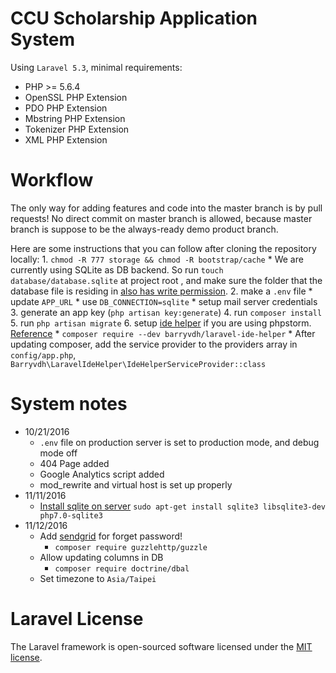 # CCU Scholarship Application System

Using `Laravel 5.3`, minimal requirements:

* PHP >= 5.6.4
* OpenSSL PHP Extension
* PDO PHP Extension
* Mbstring PHP Extension
* Tokenizer PHP Extension
* XML PHP Extension

# Workflow

The only way for adding features and code into the master branch is by pull requests! No direct commit on master branch is allowed, because master branch is suppose to be the always-ready demo product branch.

Here are some instructions that you can follow after cloning the repository locally:
    1. `chmod -R 777 storage && chmod -R bootstrap/cache`
        * We are currently using SQLite as DB backend. So run `touch database/database.sqlite` at project root , and make sure the folder that the database file is residing in [also has write permission](http://stackoverflow.com/questions/3319112/sqlite-read-only-database).
    2. make a `.env` file
        * update `APP_URL`
        * use `DB_CONNECTION=sqlite`
        * setup mail server credentials
    3. generate an app key (`php artisan key:generate`)
    4. run `composer install`
    5. run `php artisan migrate`
    6. setup [ide helper](https://github.com/barryvdh/laravel-ide-helper) if you are using phpstorm. [Reference](http://oomusou.io/phpstorm/phpstorm-ide-helper/)
        * `composer require --dev barryvdh/laravel-ide-helper`
        * After updating composer, add the service provider to the providers array in `config/app.php`, `Barryvdh\LaravelIdeHelper\IdeHelperServiceProvider::class`

# System notes

* 10/21/2016
    * `.env` file on production server is set to production mode, and debug mode off
    * 404 Page added
    * Google Analytics script added
    * mod_rewrite and virtual host is set up properly
* 11/11/2016
   * [Install sqlite on server](https://laracasts.com/discuss/channels/laravel/connecting-laravel-to-sqlite-in-laravel-52) `sudo apt-get install sqlite3 libsqlite3-dev php7.0-sqlite3`
* 11/12/2016
   * Add [sendgrid](https://sendgrid.com/docs/Integrate/Frameworks/laravel.html) for forget password!
      * `composer require guzzlehttp/guzzle`
   * Allow updating columns in DB
      * `composer require doctrine/dbal`
   * Set timezone to `Asia/Taipei`

# Laravel License

The Laravel framework is open-sourced software licensed under the [MIT license](http://opensource.org/licenses/MIT).

